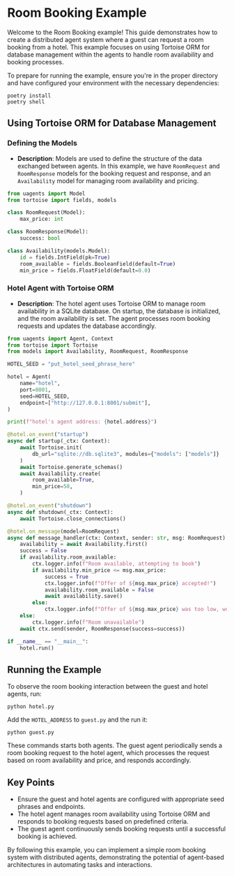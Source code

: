 # Room Booking Example

Welcome to the Room Booking example! This guide demonstrates how to create a distributed agent system where a guest can request a room booking from a hotel. This example focuses on using Tortoise ORM for database management within the agents to handle room availability and booking processes.

To prepare for running the example, ensure you're in the proper directory and have configured your environment with the necessary dependencies:

```
poetry install
poetry shell
```
## Using Tortoise ORM for Database Management

### Defining the Models

- **Description**: Models are used to define the structure of the data exchanged between agents. In this example, we have `RoomRequest` and `RoomResponse` models for the booking request and response, and an `Availability` model for managing room availability and pricing.

```python
from uagents import Model
from tortoise import fields, models

class RoomRequest(Model):
    max_price: int

class RoomResponse(Model):
    success: bool

class Availability(models.Model):
    id = fields.IntField(pk=True)
    room_available = fields.BooleanField(default=True)
    min_price = fields.FloatField(default=0.0)
```

### Hotel Agent with Tortoise ORM

- **Description**: The hotel agent uses Tortoise ORM to manage room availability in a SQLite database. On startup, the database is initialized, and the room availability is set. The agent processes room booking requests and updates the database accordingly.

```python
from uagents import Agent, Context
from tortoise import Tortoise
from models import Availability, RoomRequest, RoomResponse

HOTEL_SEED = "put_hotel_seed_phrase_here"

hotel = Agent(
    name="hotel",
    port=8001,
    seed=HOTEL_SEED,
    endpoint=["http://127.0.0.1:8001/submit"],
)

print(f"hotel's agent address: {hotel.address}")

@hotel.on_event("startup")
async def startup(_ctx: Context):
    await Tortoise.init(
        db_url="sqlite://db.sqlite3", modules={"models": ["models"]}
    )
    await Tortoise.generate_schemas()
    await Availability.create(
        room_available=True,
        min_price=50,
    )

@hotel.on_event("shutdown")
async def shutdown(_ctx: Context):
    await Tortoise.close_connections()

@hotel.on_message(model=RoomRequest)
async def message_handler(ctx: Context, sender: str, msg: RoomRequest):
    availability = await Availability.first()
    success = False
    if availability.room_available:
        ctx.logger.info(f"Room available, attempting to book")
        if availability.min_price <= msg.max_price:
            success = True
            ctx.logger.info(f"Offer of ${msg.max_price} accepted!")
            availability.room_available = False
            await availability.save()
        else:
            ctx.logger.info(f"Offer of ${msg.max_price} was too low, won't accept")
    else:
        ctx.logger.info(f"Room unavailable")
    await ctx.send(sender, RoomResponse(success=success))

if __name__ == "__main__":
    hotel.run()
```

## Running the Example

To observe the room booking interaction between the guest and hotel agents, run:

```
python hotel.py
```

Add the `HOTEL_ADDRESS` to `guest.py` and the run it:

```
python guest.py
```

These commands starts both agents. The guest agent periodically sends a room booking request to the hotel agent, which processes the request based on room availability and price, and responds accordingly.

## Key Points

- Ensure the guest and hotel agents are configured with appropriate seed phrases and endpoints.
- The hotel agent manages room availability using Tortoise ORM and responds to booking requests based on predefined criteria.
- The guest agent continuously sends booking requests until a successful booking is achieved.

By following this example, you can implement a simple room booking system with distributed agents, demonstrating the potential of agent-based architectures in automating tasks and interactions.